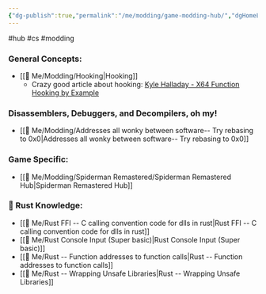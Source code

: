 ```yaml
---
{"dg-publish":true,"permalink":"/me/modding/game-modding-hub/","dgHomeLink":true,"dgPassFrontmatter":false}
---
```


#hub #cs #modding 

### General Concepts:
* [[🌟 Me/Modding/Hooking|Hooking]]
	* Crazy good article about hooking: [Kyle Halladay - X64 Function Hooking by Example](http://kylehalladay.com/blog/2020/11/13/Hooking-By-Example.html)

### Disassemblers, Debuggers, and Decompilers, oh my!
* [[🌟 Me/Modding/Addresses all wonky between software-- Try rebasing to 0x0|Addresses all wonky between software-- Try rebasing to 0x0]]

### Game Specific:
* [[🌟 Me/Modding/Spiderman Remastered/Spiderman Remastered Hub|Spiderman Remastered Hub]]

### 🧠 Rust Knowledge:
- [[🌟 Me/Rust FFI -- C calling convention code for dlls in rust|Rust FFI -- C calling convention code for dlls in rust]]
- [[🌟 Me/Rust Console Input (Super basic)|Rust Console Input (Super basic)]]
- [[🌟 Me/Rust -- Function addresses to function calls|Rust -- Function addresses to function calls]]
- [[🌟 Me/Rust -- Wrapping Unsafe Libraries|Rust -- Wrapping Unsafe Libraries]]